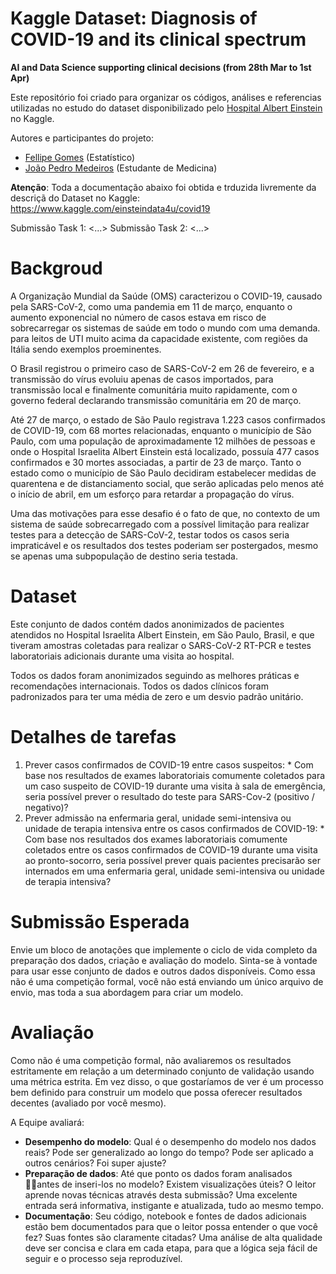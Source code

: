 # Kaggle Dataset: Diagnosis of COVID-19 and its clinical spectrum

**AI and Data Science supporting clinical decisions (from 28th Mar to 1st Apr)**

Este repositório foi criado para organizar os códigos, análises e referencias utilizadas no estudo do dataset disponibilizado pelo [Hospital Albert Einstein]() no Kaggle.

Autores e participantes do projeto:

  * [Fellipe Gomes](https://github.com/gomesfellipe) (Estatístico) 
  * [João Pedro Medeiros](http://lattes.cnpq.br/2533554356367029) (Estudante de Medicina)

**Atenção**: Toda a documentação abaixo foi obtida e trduzida livremente da descriçã do Dataset no Kaggle: <https://www.kaggle.com/einsteindata4u/covid19>

Submissão Task 1: <...>
Submissão Task 2: <...>

# Backgroud

A Organização Mundial da Saúde (OMS) caracterizou o COVID-19, causado pela SARS-CoV-2, como uma pandemia em 11 de março, enquanto o aumento exponencial no número de casos estava em risco de sobrecarregar os sistemas de saúde em todo o mundo com uma demanda. para leitos de UTI muito acima da capacidade existente, com regiões da Itália sendo exemplos proeminentes.

O Brasil registrou o primeiro caso de SARS-CoV-2 em 26 de fevereiro, e a transmissão do vírus evoluiu apenas de casos importados, para transmissão local e finalmente comunitária muito rapidamente, com o governo federal declarando transmissão comunitária em 20 de março.

Até 27 de março, o estado de São Paulo registrava 1.223 casos confirmados de COVID-19, com 68 mortes relacionadas, enquanto o município de São Paulo, com uma população de aproximadamente 12 milhões de pessoas e onde o Hospital Israelita Albert Einstein está localizado, possuía 477 casos confirmados e 30 mortes associadas, a partir de 23 de março. Tanto o estado como o município de São Paulo decidiram estabelecer medidas de quarentena e de distanciamento social, que serão aplicadas pelo menos até o início de abril, em um esforço para retardar a propagação do vírus.

Uma das motivações para esse desafio é o fato de que, no contexto de um sistema de saúde sobrecarregado com a possível limitação para realizar testes para a detecção de SARS-CoV-2, testar todos os casos seria impraticável e os resultados dos testes poderiam ser postergados, mesmo se apenas uma subpopulação de destino seria testada.

# Dataset

Este conjunto de dados contém dados anonimizados de pacientes atendidos no Hospital Israelita Albert Einstein, em São Paulo, Brasil, e que tiveram amostras coletadas para realizar o SARS-CoV-2 RT-PCR e testes laboratoriais adicionais durante uma visita ao hospital.

Todos os dados foram anonimizados seguindo as melhores práticas e recomendações internacionais. Todos os dados clínicos foram padronizados para ter uma média de zero e um desvio padrão unitário.

# Detalhes de tarefas

  1. Prever casos confirmados de COVID-19 entre casos suspeitos: 
    * Com base nos resultados de exames laboratoriais comumente coletados para um caso suspeito de COVID-19 durante uma visita à sala de emergência, seria possível prever o resultado do teste para SARS-Cov-2 (positivo / negativo)?
  2. Prever admissão na enfermaria geral, unidade semi-intensiva ou unidade de terapia intensiva entre os casos confirmados de COVID-19:
    * Com base nos resultados dos exames laboratoriais comumente coletados entre os casos confirmados de COVID-19 durante uma visita ao pronto-socorro, seria possível prever quais pacientes precisarão ser internados em uma enfermaria geral, unidade semi-intensiva ou unidade de terapia intensiva?

# Submissão Esperada

Envie um bloco de anotações que implemente o ciclo de vida completo da preparação dos dados, criação e avaliação do modelo. Sinta-se à vontade para usar esse conjunto de dados e outros dados disponíveis. Como essa não é uma competição formal, você não está enviando um único arquivo de envio, mas toda a sua abordagem para criar um modelo.

# Avaliação

Como não é uma competição formal, não avaliaremos os resultados estritamente em relação a um determinado conjunto de validação usando uma métrica estrita. Em vez disso, o que gostaríamos de ver é um processo bem definido para construir um modelo que possa oferecer resultados decentes (avaliado por você mesmo).

A Equipe avaliará:

  * **Desempenho do modelo**: Qual é o desempenho do modelo nos dados reais? Pode ser generalizado ao longo do tempo? Pode ser aplicado a outros cenários? Foi super ajuste?
  * **Preparação de dados**: Até que ponto os dados foram analisados antes de inseri-los no modelo? Existem visualizações úteis? O leitor aprende novas técnicas através desta submissão? Uma excelente entrada será informativa, instigante e atualizada, tudo ao mesmo tempo.
  * **Documentação**: Seu código, notebook e fontes de dados adicionais estão bem documentados para que o leitor possa entender o que você fez? Suas fontes são claramente citadas? Uma análise de alta qualidade deve ser concisa e clara em cada etapa, para que a lógica seja fácil de seguir e o processo seja reproduzível.

